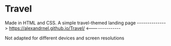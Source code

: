 # Travel
Made in HTML and CSS. A simple travel-themed landing page
--------------> https://alexandrnel.github.io/Travel/ <--------------

Not adapted for different devices and screen resolutions
